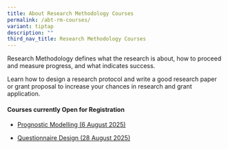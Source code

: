 ```yaml
---
title: About Research Methodology Courses
permalink: /abt-rm-courses/
variant: tiptap
description: ""
third_nav_title: Research Methodology Courses
---
```

<p>Research Methodology defines what the research is about, how to proceed
and measure progress, and what indicates success.&nbsp;</p>
<p>Learn how to design a research protocol and write a good research paper
or grant proposal to increase your chances in research and grant application.</p>
<p></p>
<h4><strong>Courses currently Open for Registration</strong></h4>
<ul data-tight="true" class="tight">
<li>
<p><a href="https://talentdev.gri.nhg.com.sg/prognostic-modelling/" rel="noopener nofollow" target="_blank">Prognostic Modelling (6 August 2025)</a>
</p>
</li>
<li>
<p><a href="https://talentdev.gri.nhg.com.sg/questionnaire-design/" rel="noopener nofollow" target="_blank">Questionnaire Design (28 August 2025)</a>
</p>
</li>
</ul>
<p></p>